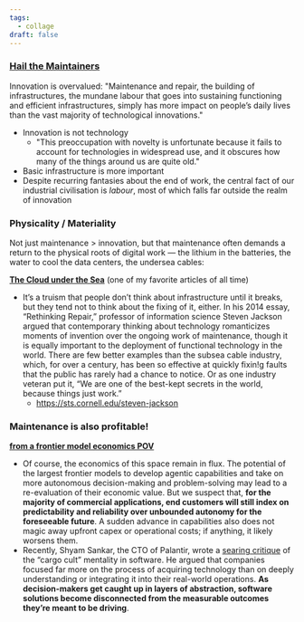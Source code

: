 ```yaml
---
tags:
  - collage
draft: false
---
```

### [Hail the Maintainers](https://aeon.co/essays/innovation-is-overvalued-maintenance-often-matters-more)
Innovation is overvalued: "Maintenance and repair, the building of infrastructures, the mundane labour that goes into sustaining functioning and efficient infrastructures, simply has more impact on people’s daily lives than the vast majority of technological innovations."
* Innovation is not technology
	* "This preoccupation with novelty is unfortunate because it fails to account for technologies in widespread use, and it obscures how many of the things around us are quite old."
* Basic infrastructure is more important
* Despite recurring fantasies about the end of work, the central fact of our industrial civilisation is _labour_, most of which falls far outside the realm of innovation

### Physicality / Materiality
Not just maintenance > innovation, but that maintenance often demands a return to the physical roots of digital work — the lithium in the batteries, the water to cool the data centers, the undersea cables:

**[The Cloud under the Sea](https://www.theverge.com/c/24070570/internet-cables-undersea-deep-repair-ships)** (one of my favorite articles of all time)
* It’s a truism that people don’t think about infrastructure until it breaks, but they tend not to think about the fixing of it, either. In his 2014 essay, “Rethinking Repair,” professor of information science Steven Jackson argued that contemporary thinking about technology romanticizes moments of invention over the ongoing work of maintenance, though it is equally important to the deployment of functional technology in the world. There are few better examples than the subsea cable industry, which, for over a century, has been so effective at quickly fixin!g faults that the public has rarely had a chance to notice. Or as one industry veteran put it, “We are one of the best-kept secrets in the world, because things just work.”
	* https://sts.cornell.edu/steven-jackson

### Maintenance is also profitable!
**[from a frontier model economics POV](https://press.airstreet.com/p/alchemy-is-all-you-need?tpcc=NL_Marketing)** 
* Of course, the economics of this space remain in flux. The potential of the largest frontier models to develop agentic capabilities and take on more autonomous decision-making and problem-solving may lead to a re-evaluation of their economic value. But we suspect that, **for the majority of commercial applications, end customers will still index on predictability and reliability over unbounded autonomy for the foreseeable future**. A sudden advance in capabilities also does not magic away upfront capex or operational costs; if anything, it likely worsens them.
* Recently, Shyam Sankar, the CTO of Palantir, wrote a [searing critique](https://www.shyamsankar.com/p/technology-is-the-problem) of the “cargo cult” mentality in software. He argued that companies focused far more on the process of acquiring technology than on deeply understanding or integrating it into their real-world operations. **As decision-makers get caught up in layers of abstraction, software solutions become disconnected from the measurable outcomes they’re meant to be driving**.